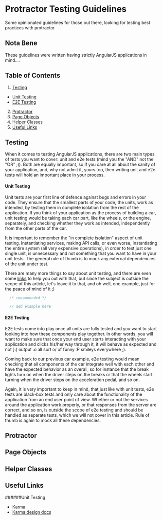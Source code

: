 Protractor Testing Guidelines
============================

Some opinionated guidelines for those out there, looking for testing best practices with protractor

## Nota Bene
These guidelines were written having strictly AngularJS applications in mind....


## Table of Contents

1. [Testing](#testing)
  * [Unit Testing](#unit-testing)
  * [E2E Testing](#e2e-testing)
2. [Protractor](#protractor)
3. [Page Objects](#page-objects)
4. [Helper Classes](#helper-classes)
5. [Useful Links](#useful-links)


## Testing

When it comes to testing AngularJS applications, there are two main types of tests you want to cover: unit and e2e
tests (mind you the "AND" not the "OR" ;)). Both are equally important, so if you care at all about the sanity of your
application, and, why not admit it, yours too, then writing unit and e2e tests will hold an important place in your
process.

#### Unit Testing

Unit tests are your first line of defence against bugs and errors in your code. They ensure that the smallest parts
of your code, the units, work as intended, by testing them in complete isolation from the rest of the application. If you
think of your application as the process of building a car, unit testing would be taking each car part, like the wheels,
or the engine, separately, and checking whether they work as intended, independently from the other parts of the car.

It is important to remember the "in complete isolation" aspect of unit testing. Instantiating services, making API calls,
or even worse, instantiating the entire system (all very expensive operations), in order to test just one single
unit, is unnecessary and not something that you want to have in your unit tests. The general rule of thumb is to mock
any external dependencies of the unit under test.

There are many more things to say about unit testing, and there are even some [links](#useful-links) to help you out
with that, but since the subject is outside the scope of this article, let's leave it to that, and oh well, one example,
just for the peace of mind of it ;)

```javascript
  /* recommended */

  // add example here
```

#### E2E Testing

E2E tests come into play once all units are fully tested and you want to start looking into how these components play
together. In other words, you will want to make sure that once your end user starts interacting with your application
and clicks his/her way through it, it will behave as expected and not }:) output :o all sort o/ of funny :P smileys
everywhere ;).

Coming back to our previous car example, e2e testing would mean checking that all components of the car integrate well
with each other and have the expected behavior as an overall, so for instance that the break lights turn on when the
driver steps on the breaks or that the wheels start turning when the driver steps on the acceleration pedal, and so on.

Again, it is very important to keep in mind, that just like with unit tests, e2e tests are black-box tests and only
care about the functionality of the application from an end user point of view. Whether or not the services around the
application work properly, or that responses from the server are correct, and so on, is outside the scope of e2e testing
and should be handled as separate tests, which we will not cover in this article. Rule of thumb is again to mock all
these dependencies.

## Protractor

## Page Objects

## Helper Classes

## Useful Links
######Unit Testing
  * [Karma](http://karma-runner.github.io/)
  * [Karma design docs](https://github.com/karma-runner/karma/blob/master/thesis.pdf)
